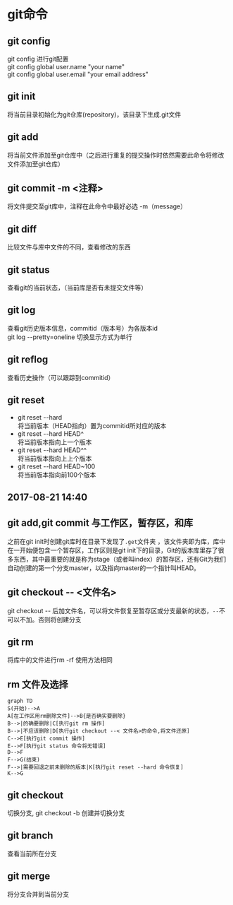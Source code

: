 # git命令
## git config 
git config 进行git配置    
git config global user.name "your name"    
git config global user.email  "your email address"    
## git init 
将当前目录初始化为git仓库(repository)，该目录下生成.git文件
## git add
将当前文件添加至git仓库中（之后进行重复的提交操作时依然需要此命令将修改文件添加至git仓库）
## git commit -m <注释>
将文件提交至git库中，注释在此命令中最好必选 -m（message） 
## git diff 
比较文件与库中文件的不同，查看修改的东西
## git status 
查看git的当前状态，（当前库是否有未提交文件等）
## git log
查看git历史版本信息，commitid（版本号）为各版本id    
git log --pretty=oneline 切换显示方式为单行
## git reflog 
查看历史操作（可以跟踪到commitid）
## git reset
* git reset --hard <commitid>          
  将当前版本（HEAD指向）置为commitid所对应的版本    
* git reset --hard HEAD^    
  将当前版本指向上一个版本    
* git reset --hard HEAD^^    
  将当前版本指向上上个版本
* git reset --hard HEAD~100    
  将当前版本指向前100个版本

2017-08-21 14:40
-----------------
## git add,git commit 与工作区，暂存区，和库
之前在git init时创建git库时在目录下发现了`.get`文件夹 ，该文件夹即为库，库中在一开始便包含一个暂存区，工作区则是git init下的目录，Git的版本库里存了很多东西，其中最重要的就是称为stage（或者叫index）的暂存区，还有Git为我们自动创建的第一个分支master，以及指向master的一个指针叫HEAD。

## git checkout -- <文件名>
git checkout -- 后加文件名，可以将文件恢复至暂存区或分支最新的状态，`--`不可以不加。否则将创建分支

## git rm 
将库中的文件进行rm  -rf 使用方法相同

## rm 文件及选择

```
graph TD
S(开始)-->A
A[在工作区用rm删除文件]-->B{是否确实要删除}
B-->|的确要删除|C[执行git rm 操作]
B-->|不应该删除|D[执行git checkout --< 文件名>的命令,将文件还原]
C-->E[执行git commit 操作]
E-->F[执行git status 命令将无错误]
D-->F
F-->G(结束)
F-->|需要回退之前未删除的版本|K[执行git reset --hard 命令恢复]
K-->G
```

## git checkout 
切换分支, git checkout -b  创建并切换分支


## git branch
查看当前所在分支


## git merge
将分支合并到当前分支

